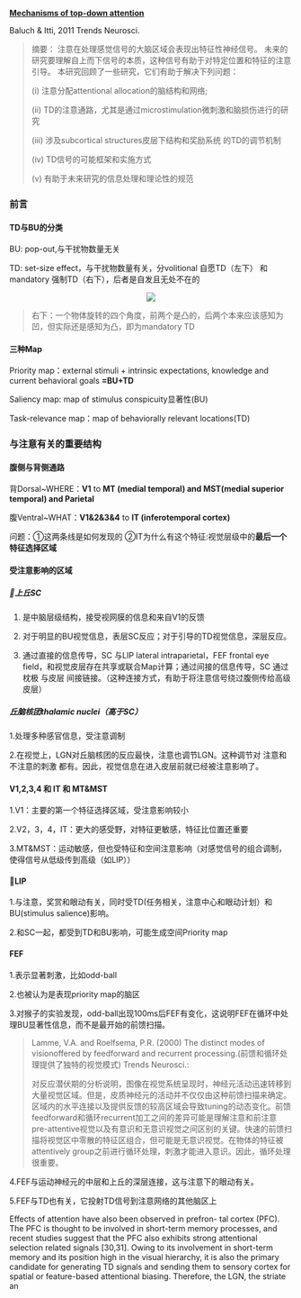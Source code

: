 [**Mechanisms of top-down attention**](https://pubmed.ncbi.nlm.nih.gov/21439656/)

Baluch & Itti, 2011 Trends Neurosci.

>摘要：
>注意在处理感觉信号的大脑区域会表现出特征性神经信号。
>未来的研究要理解自上而下信号的本质，这种信号有助于对特定位置和特征的注意引导。
>本研究回顾了一些研究，它们有助于解决下列问题：
>
>(i)	注意分配attentional allocation的脑结构和网络; 
>
>(ii)  TD的注意通路，尤其是通过microstimulation微刺激和脑损伤进行的研究
>
>(iii) 涉及subcortical structures皮层下结构和奖励系统 的TD的调节机制  
>
>(iv)	 TD信号的可能框架和实施方式
>
>(v)	有助于未来研究的信息处理和理论性的规范

### 前言

#### TD与BU的分类
BU: pop-out,与干扰物数量无关

TD: set-size effect，与干扰物数量有关，分volitional 自愿TD（左下） 和mandatory 强制TD（右下），后者是自发且无处不在的

 <div align=center><img src="https://user-images.githubusercontent.com/80901934/113806168-6cb9c500-9794-11eb-8212-9320670a9904.png" ></div>

>右下：一个物体旋转的四个角度，前两个是凸的，后两个本来应该感知为凹，但实际还是感知为凸，即为mandatory TD

#### 三种Map
Priority map：external stimuli + intrinsic expectations, knowledge and current behavioral goals **=BU+TD**
            
Saliency map: map of stimulus conspicuity显著性(BU)

Task-relevance map：map of behaviorally relevant locations(TD)

### 与注意有关的重要结构

#### 腹侧与背侧通路

背Dorsal~WHERE：**V1** to **MT (medial temporal)  and MST(medial superior temporal)  and Parietal**

腹Ventral~WHAT：**V1&2&3&4** to **IT (inferotemporal cortex)**

问题：①这两条线是如何发现的 ②IT为什么有这个特征:视觉层级中的**最后一个特征选择区域**

#### 受注意影响的区域

##### 💮上丘SC

1. 是中脑层级结构，接受视网膜的信息和来自V1的反馈

2. 对于明显的BU视觉信息，表层SC反应；对于引导的TD视觉信息，深层反应。

3. 通过直接的信息传导，SC 与LIP lateral intraparietal，FEF frontal eye field，和视觉皮层存在共享或联合Map计算；通过间接的信息传导，SC 通过 枕极 与皮层 间接链接。（这种连接方式，有助于将注意信号绕过腹侧传给高级皮层）

##### 丘脑核团thalamic nuclei（高于SC）

1.处理多种感官信息，受注意调制

2.在视觉上，LGN对丘脑核团的反应最快，注意也调节LGN。这种调节对 注意和不注意的刺激 都有。因此，视觉信息在进入皮层前就已经被注意影响了。

#### V1,2,3,4 和 IT 和 MT&MST

1.V1：主要的第一个特征选择区域，受注意影响较小

2.V2，3，4，IT：更大的感受野，对特征更敏感，特征比位置还重要

3.MT&MST：运动敏感，但也受特征和空间注意影响（对感觉信号的组合调制，使得信号从低级传到高级（如LIP））

#### 💮LIP

1.与注意，奖赏和眼动有关，同时受TD(任务相关，注意中心和眼动计划）和BU(stimulus salience)影响。

2.和SC一起，都受到TD和BU影响，可能生成空间Priority map

#### FEF

1.表示显著刺激，比如odd-ball

2.也被认为是表现priority map的脑区

3.对猴子的实验发现，odd-ball出现100ms后FEF有变化，这说明FEF在循环中处理BU显著性信息，而不是最开始的前馈扫描。

> Lamme, V.A. and Roelfsema, P.R. (2000) The distinct modes of visionoffered by feedforward and recurrent processing.(前馈和循环处理提供了独特的视觉模式) Trends Neurosci.:
> 
> 对反应潜伏期的分析说明，图像在视觉系统呈现时，神经元活动迅速转移到大量视觉区域。但是，皮质神经元的活动并不仅仅由这种前馈扫描来确定。区域内的水平连接以及提供反馈的较高区域会导致tuning的动态变化。前馈feedforward和循环recurrent加工之间的差异可能是理解注意和前注意pre-attentive视觉以及有意识和无意识视觉之间区别的关键。快速的前馈扫描将视觉区中零散的特征区组合，但可能是无意识视觉。在物体的特征被attentively group之前进行循环处理，刺激才能进入意识。因此，循环处理很重要。

4.FEF与运动神经元的中层和上丘的深层连接，这与注意下的眼动有关。

5.FEF与TD也有关，它投射TD信号到注意网络的其他脑区上



Effects of attention have also been observed in prefron-
tal cortex (PFC). The PFC is thought to be involved in
short-term memory processes, and recent studies suggest
that the PFC also exhibits strong attentional selection
related signals [30,31]. Owing to its involvement in
short-term memory and its position high in the visual
hierarchy, it is also the primary candidate for generating
TD signals and sending them to sensory cortex for spatial
or feature-based attentional biasing.
Therefore, the LGN, the striate an
